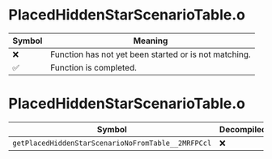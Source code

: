 # PlacedHiddenStarScenarioTable.o
| Symbol | Meaning 
| ------------- | ------------- 
| :x: | Function has not yet been started or is not matching. 
| :white_check_mark: | Function is completed. 


# PlacedHiddenStarScenarioTable.o
| Symbol | Decompiled? |
| ------------- | ------------- |
| `getPlacedHiddenStarScenarioNoFromTable__2MRFPCcl` | :x: |
